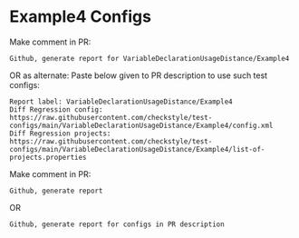# Example4 Configs
Make comment in PR:
```
Github, generate report for VariableDeclarationUsageDistance/Example4
```
OR as alternate:
Paste below given to PR description to use such test configs:
```
Report label: VariableDeclarationUsageDistance/Example4
Diff Regression config: https://raw.githubusercontent.com/checkstyle/test-configs/main/VariableDeclarationUsageDistance/Example4/config.xml
Diff Regression projects: https://raw.githubusercontent.com/checkstyle/test-configs/main/VariableDeclarationUsageDistance/Example4/list-of-projects.properties
```
Make comment in PR:
```
Github, generate report
```
OR
```
Github, generate report for configs in PR description
```
